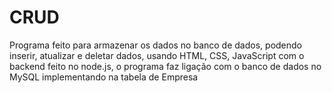 # CRUD
Programa feito para armazenar os dados no banco de dados, podendo inserir, atualizar e deletar dados, usando HTML, CSS, JavaScript com o backend feito no node.js, o programa faz ligação com o banco de dados no MySQL implementando na tabela de Empresa
